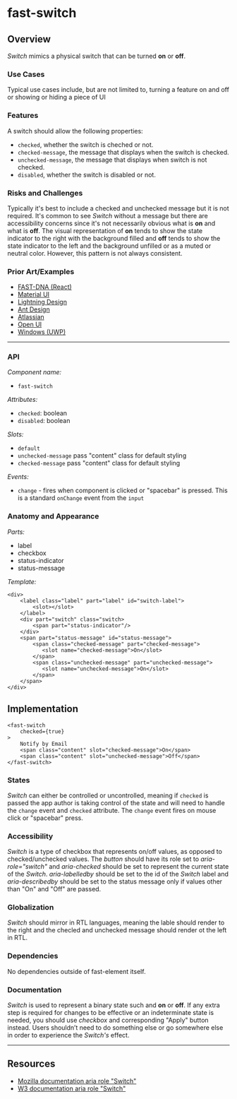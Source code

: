 # fast-switch

## Overview

*Switch* mimics a physical switch that can be turned **on** or **off**.

### Use Cases

Typical use cases include, but are not limited to, turning a feature on and off or showing or hiding a piece of UI
  
### Features

A switch should allow the following properties:
- `checked`, whether the switch is cheched or not.
- `checked-message`, the message that displays when the switch is checked.
- `unchecked-message`, the message that displays when switch is not checked.
- `disabled`, whether the switch is disabled or not.

### Risks and Challenges

Typically it's best to include a checked and unchecked message but it is not required. It's common to see *Switch* without a message but there are accessibility concerns since it's not necessarily obvious what is **on** and what is **off**. The visual representation of **on** tends to show the state indicator to the right with the background filled and **off** tends to show the state indicator to the left and the background unfilled or as a muted or neutral color. However, this pattern is not always consistent.

### Prior Art/Examples
- [FAST-DNA (React)](https://explore.fast.design/components/toggle)
- [Material UI](https://material-ui.com/components/switches/)
- [Lightning Design](https://www.lightningdesignsystem.com/components/checkbox-toggle/)
- [Ant Design](https://ant.design/components/switch/)
- [Atlassian](https://atlaskit.atlassian.com/packages/core/toggle)
- [Open UI](https://open-ui.org/components/switch)
- [Windows (UWP)](https://docs.microsoft.com/en-us/windows/uwp/design/controls-and-patterns/toggles)

---

### API

*Component name:*
- `fast-switch`

*Attributes:*
- `checked`: boolean
- `disabled`: boolean

*Slots:*
- `default`
- `unchecked-message` pass "content" class for default styling
- `checked-message` pass "content" class for default styling

*Events:*
- `change` - fires when component is clicked or "spacebar" is pressed. This is a standard `onChange` event from the `input`

### Anatomy and Appearance

*Parts:*
- label
- checkbox
- status-indicator
- status-message

*Template:*
```
<div>
    <label class="label" part="label" id="switch-label">
        <slot></slot>
    </label>
    <div part="switch" class="switch>
        <span part="status-indicator"/>
    </div>
    <span part="status-message" id="status-message">
        <span class="checked-message" part="checked-message">
           <slot name="checked-message">On</slot>
        </span>
        <span class="unchecked-message" part="unchecked-message">
           <slot name="unchecked-message">On</slot>
        </span>
    </span>
</div>
```

## Implementation

```
<fast-switch
    checked={true}
>
    Notify by Email
    <span class="content" slot="checked-message">On</span>
    <span class="content" slot="unchecked-message">Off</span>
</fast-switch>
```

### States

*Switch* can either be controlled or uncontrolled, meaning if `checked` is passed the app author is taking control of the state and will need to handle the `change` event and `checked` attribute. The `change` event fires on mouse click or "spacebar" press.

### Accessibility
*Switch* is a type of checkbox that represents on/off values, as opposed to checked/unchecked values. The *button* should have its role set to *aria-role="switch"* and *aria-checked* should be set to represent the current state of the *Switch*. *aria-labelledby* should be set to the id of the *Switch* label and *aria-describedby* should be set to the status message only if values other than "On" and "Off" are passed.

### Globalization

*Switch* should mirror in RTL languages, meaning the lable should render to the right and the checled and unchecked message should render ot the left in RTL.

### Dependencies

No dependencies outside of fast-element itself.

### Documentation

*Switch* is used to represent a binary state such and **on** or **off**. If any extra step is required for changes to be effective or an indeterminate state is needed, you should use *checkbox* and corresponding "Apply" button instead. Users shouldn’t need to do something else or go somewhere else in order to experience the *Switch's* effect.

---

## Resources
- [Mozilla documentation aria role "Switch"](https://developer.mozilla.org/en-US/docs/Web/Accessibility/ARIA/Roles/Switch_role)
- [W3 documentation aria role "Switch"](https://www.w3.org/TR/wai-aria-1.1/#switch)
